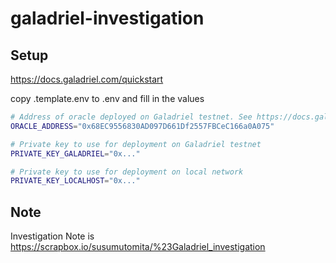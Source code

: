 # galadriel-investigation

## Setup

https://docs.galadriel.com/quickstart

copy .template.env to .env and fill in the values

```bash
# Address of oracle deployed on Galadriel testnet. See https://docs.galadriel.com/oracle-address
ORACLE_ADDRESS="0x68EC9556830AD097D661Df2557FBCeC166a0A075"

# Private key to use for deployment on Galadriel testnet
PRIVATE_KEY_GALADRIEL="0x..."

# Private key to use for deployment on local network
PRIVATE_KEY_LOCALHOST="0x..."
```

## Note

Investigation Note is https://scrapbox.io/susumutomita/%23Galadriel_investigation
